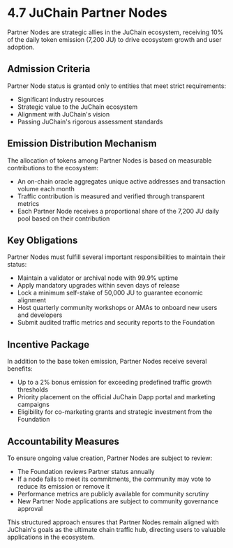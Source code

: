 # 4.7 JuChain Partner Nodes

Partner Nodes are strategic allies in the JuChain ecosystem, receiving 10% of the daily token emission (7,200 JU) to drive ecosystem growth and user adoption.

## Admission Criteria

Partner Node status is granted only to entities that meet strict requirements:

* Significant industry resources
* Strategic value to the JuChain ecosystem
* Alignment with JuChain's vision
* Passing JuChain's rigorous assessment standards

## Emission Distribution Mechanism

The allocation of tokens among Partner Nodes is based on measurable contributions to the ecosystem:

* An on-chain oracle aggregates unique active addresses and transaction volume each month
* Traffic contribution is measured and verified through transparent metrics
* Each Partner Node receives a proportional share of the 7,200 JU daily pool based on their contribution

## Key Obligations

Partner Nodes must fulfill several important responsibilities to maintain their status:

* Maintain a validator or archival node with 99.9% uptime
* Apply mandatory upgrades within seven days of release
* Lock a minimum self-stake of 50,000 JU to guarantee economic alignment
* Host quarterly community workshops or AMAs to onboard new users and developers
* Submit audited traffic metrics and security reports to the Foundation

## Incentive Package

In addition to the base token emission, Partner Nodes receive several benefits:

* Up to a 2% bonus emission for exceeding predefined traffic growth thresholds
* Priority placement on the official JuChain Dapp portal and marketing campaigns
* Eligibility for co-marketing grants and strategic investment from the Foundation

## Accountability Measures

To ensure ongoing value creation, Partner Nodes are subject to review:

* The Foundation reviews Partner status annually
* If a node fails to meet its commitments, the community may vote to reduce its emission or remove it
* Performance metrics are publicly available for community scrutiny
* New Partner Node applications are subject to community governance approval

This structured approach ensures that Partner Nodes remain aligned with JuChain's goals as the ultimate chain traffic hub, directing users to valuable applications in the ecosystem.
